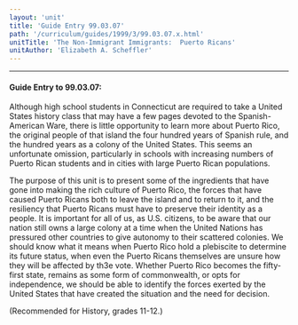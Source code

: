 ```yaml
---
layout: 'unit'
title: 'Guide Entry 99.03.07'
path: '/curriculum/guides/1999/3/99.03.07.x.html'
unitTitle: 'The Non-Immigrant Immigrants:  Puerto Ricans'
unitAuthor: 'Elizabeth A. Scheffler'
---
```


<body>
<hr/>
 <h4>
  Guide Entry to 99.03.07:
 </h4>
 Although high school students in Connecticut are required to take a United States history class that may have a few pages devoted to the Spanish-American Ware, there is little opportunity to learn more about Puerto Rico, the original people of that island the four hundred years of Spanish rule, and the hundred years as a colony of the United States.  This seems an unfortunate omission, particularly in schools with increasing numbers of Puerto Rican students and in cities with large Puerto Rican populations.
 <p>
  The purpose of this unit is to present some of the ingredients that have gone into making the rich culture of Puerto Rico, the forces that have caused Puerto Ricans both to leave the island and to return to it, and the resiliency that Puerto Ricans must have to preserve their identity as a people.  It is important for all of us, as U.S. citizens, to be aware that our nation still owns a large colony at a time when the United Nations has pressured other countries to give autonomy to their scattered colonies.  We should know what it means when Puerto Rico hold a plebiscite to determine its future status, when even the Puerto Ricans themselves are unsure how they will be affected by th3e vote.  Whether Puerto Rico becomes the fifty-first state, remains as some form of commonwealth, or opts for independence, we should be able to identify the forces exerted by the United States that have created the situation and the need for decision.
 </p>
 <p>
  (Recommended for History, grades 11-12.)
 </p>

</body>
